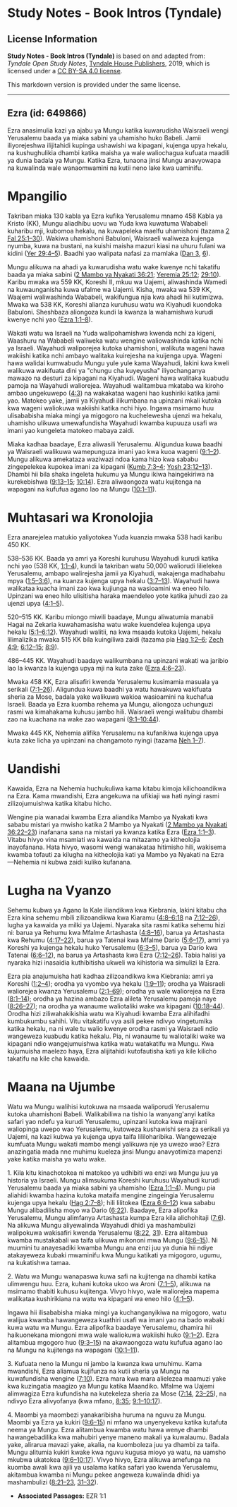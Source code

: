# Study Notes - Book Intros (Tyndale)

## License Information

**Study Notes - Book Intros (Tyndale)** is based on and adapted from: _Tyndale Open Study Notes_, [Tyndale House Publishers](https://tyndaleopenresources.com/), 2019, which is licensed under a [CC BY-SA 4.0 license](https://creativecommons.org/licenses/by-sa/4.0/legalcode.en).

This markdown version is provided under the same license.



--------------------------------

## Ezra (id: 649866)

Ezra anasimulia kazi ya ajabu ya Mungu katika kuwarudisha Waisraeli wengi Yerusalemu baada ya miaka sabini ya uhamisho huko Babeli. Jamii iliyorejeshwa ilijitahidi kupinga ushawishi wa kipagani, kujenga upya hekalu, na kushughulikia dhambi katika maisha ya wale waliochagua kufuata maadili ya dunia badala ya Mungu. Katika Ezra, tunaona jinsi Mungu anavyowapa na kuwalinda wale wanaomwamini na kutii neno lake kwa uaminifu.

Mpangilio
=========

Takriban miaka 130 kabla ya Ezra kufika Yerusalemu mnamo 458 Kabla ya Kristo (KK), Mungu aliadhibu uovu wa Yuda kwa kuwatuma Wababeli kuharibu mji, kubomoa hekalu, na kuwapeleka maelfu uhamishoni (tazama [2 Fal 25:1–30](https://ref.ly/2Kgs25:1-2Kgs25:30)). Wakiwa uhamishoni Babuloni, Waisraeli waliweza kujenga nyumba, kuwa na bustani, na kuishi maisha mazuri kiasi na uhuru fulani wa kidini ([Yer 29:4–5](https://ref.ly/Jer29:4-Jer29:5)). Baadhi yao walipata nafasi za mamlaka ([Dan 3](https://ref.ly/Dan3:1-Dan3:30), [6](https://ref.ly/Dan3:6)).

Mungu alikuwa na ahadi ya kuwarudisha watu wake kwenye nchi takatifu baada ya miaka sabini ([2 Mambo ya Nyakati 36:21](https://ref.ly/2Chr36:21); [Yeremia 25:12](https://ref.ly/Jer25:12); [29:10](https://ref.ly/Jer29:10)). Karibu mwaka wa 559 KK, Koreshi II, mkuu wa Uajemi, aliwashinda Wamedi na kuwaunganisha kuwa ufalme wa Uajemi. Kisha, mwaka wa 539 KK, Waajemi waliwashinda Wababeli, wakifungua njia kwa ahadi hii kutimizwa. Mwaka wa 538 KK, Koreshi alianza kuruhusu watu wa Kiyahudi kuondoka Babuloni. Sheshbaza aliongoza kundi la kwanza la wahamishwa kurudi kwenye nchi yao ([Ezra 1:1–8](https://ref.ly/Ezra1:1-Ezra1:8)).

Wakati watu wa Israeli na Yuda walipohamishwa kwenda nchi za kigeni, Waashuru na Wababeli waliweka watu wengine waliowashinda katika nchi ya Israeli. Wayahudi waliporejea kutoka uhamishoni, walikuta wageni hawa wakiishi katika nchi ambayo walitaka kuirejesha na kuijenga upya. Wageni hawa walidai kumwabudu Mungu yule yule kama Wayahudi, lakini kwa kweli walikuwa wakifuata dini ya "chungu cha kuyeyusha" iliyochanganya mawazo na desturi za kipagani na Kiyahudi. Wageni hawa walitaka kuabudu pamoja na Wayahudi waliorejea. Wayahudi walitambua mkataba wa kiroho ambao ungekuwepo ([4:3](https://ref.ly/Ezra4:3)) na wakakataa wageni hao kushiriki katika jamii yao. Matokeo yake, jamii ya Kiyahudi ilikumbana na upinzani mkali kutoka kwa wageni waliokuwa wakiishi katika nchi hiyo. Ingawa msimamo huu ulisababisha miaka mingi ya migogoro na kuchelewesha ujenzi wa hekalu, uhamisho ulikuwa umewafundisha Wayahudi kwamba kupuuza usafi wa imani yao kungeleta matokeo mabaya zaidi.

Miaka kadhaa baadaye, Ezra aliwasili Yerusalemu. Aligundua kuwa baadhi ya Waisraeli walikuwa wamepunguza imani yao kwa kuoa wageni ([9:1–2](https://ref.ly/Ezra9:1-Ezra9:2)). Mungu alikuwa amekataza waziwazi ndoa kama hizo kwa sababu zingepelekea kupokea imani za kipagani ([Kumb 7:3–4](https://ref.ly/Deut7:3-Deut7:4); [Yosh 23:12–13](https://ref.ly/Josh23:12-Josh23:13)). Dhambi hii bila shaka ingeleta hukumu ya Mungu ikiwa haingekiriwa na kurekebishwa ([9:13–15](https://ref.ly/Ezra9:13-Ezra9:15); [10:14](https://ref.ly/Ezra10:14)). Ezra aliwaongoza watu kujitenga na wapagani na kufufua agano lao na Mungu ([10:1–11](https://ref.ly/Ezra10:1-Ezra10:11)).

Muhtasari wa Kronolojia
=======================

Ezra anarejelea matukio yaliyotokea Yuda kuanzia mwaka 538 hadi karibu 450 KK.

538–536 KK. Baada ya amri ya Koreshi kuruhusu Wayahudi kurudi katika nchi yao (538 KK, [1:1–4](https://ref.ly/Ezra1:1-Ezra1:4)), kundi la takriban watu 50,000 waliorudi lilielekea Yerusalemu, ambapo walirejesha jamii ya Kiyahudi, wakajenga madhabahu mpya ([1:5–3:6](https://ref.ly/Ezra1:5-Ezra3:6)), na kuanza kujenga upya hekalu ([3:7–13](https://ref.ly/Ezra3:7-Ezra3:13)). Wayahudi hawa walikataa kuacha imani zao kwa kujiunga na wasioamini wa eneo hilo. Upinzani wa eneo hilo ulisitisha haraka maendeleo yote katika juhudi zao za ujenzi upya ([4:1–5](https://ref.ly/Ezra4:1-Ezra4:5)).

520–515 KK. Karibu miongo miwili baadaye, Mungu aliwatumia manabii Hagai na Zekaria kuwahamasisha watu wake kuendelea kujenga upya hekalu ([5:1–6:12](https://ref.ly/Ezra5:1-Ezra6:12)). Wayahudi walitii, na kwa msaada kutoka Uajemi, hekalu lilimalizika mwaka 515 KK bila kuingiliwa zaidi (tazama pia [Hag 1:2–6](https://ref.ly/Hag1:2-Hag1:6); [Zech 4:9](https://ref.ly/Zech4:9); [6:12–15](https://ref.ly/Zech6:12-Zech6:15); [8:9](https://ref.ly/Zech8:9)).

486–445 KK. Wayahudi baadaye walikumbana na upinzani wakati wa jaribio lao la kwanza la kujenga upya mji na kuta zake ([Ezra 4:6–23](https://ref.ly/Ezra4:6-Ezra4:23)).

Mwaka 458 KK, Ezra alisafiri kwenda Yerusalemu kusimamia masuala ya serikali ([7:1–26](https://ref.ly/Ezra7:1-Ezra7:26)). Aligundua kuwa baadhi ya watu hawakuwa wakifuata sheria za Mose, badala yake walikuwa wakioa wasioamini na kuchafua Israeli. Baada ya Ezra kuomba rehema ya Mungu, aliongoza uchunguzi rasmi wa kimahakama kuhusu jambo hili. Waisraeli wengi walitubu dhambi zao na kuachana na wake zao wapagani ([9:1–10:44](https://ref.ly/Ezra9:1-Ezra10:44)).

Mwaka 445 KK, Nehemia alifika Yerusalemu na kufanikiwa kujenga upya kuta zake licha ya upinzani na changamoto nyingi (tazama [Neh 1–7](https://ref.ly/Neh1:1-Neh7:73)).

Uandishi
========

Kawaida, Ezra na Nehemia huchukuliwa kama kitabu kimoja kilichoandikwa na Ezra. Kama mwandishi, Ezra angekuwa na ufikiaji wa hati nyingi rasmi zilizojumuishwa katika kitabu hicho.

Wengine pia wanadai kwamba Ezra aliandika Mambo ya Nyakati kwa sababu mistari ya mwisho katika 2 Mambo ya Nyakati ([2 Mambo ya Nyakati 36:22–23](https://ref.ly/2Chr36:22-2Chr36:23)) inafanana sana na mistari ya kwanza katika Ezra ([Ezra 1:1–3](https://ref.ly/Ezra1:1-Ezra1:3)). Vitabu hivyo vina msamiati wa kawaida na mitazamo ya kitheolojia inayofanana. Hata hivyo, wasomi wengi wanakataa hitimisho hili, wakisema kwamba tofauti za kilugha na kitheolojia kati ya Mambo ya Nyakati na Ezra—Nehemia ni kubwa zaidi kuliko kufanana.

Lugha na Vyanzo
===============

Sehemu kubwa ya Agano la Kale iliandikwa kwa Kiebrania, lakini kitabu cha Ezra kina sehemu mbili zilizoandikwa kwa Kiaramu ([4:8–6:18](https://ref.ly/Ezra4:8-Ezra6:18) na [7:12–26](https://ref.ly/Ezra7:12-Ezra7:26)), lugha ya kawaida ya milki ya Uajemi. Nyaraka sita rasmi katika sehemu hizi ni: barua ya Rehumu kwa Mfalme Artashasta ([4:8–16](https://ref.ly/Ezra4:8-Ezra4:16)), barua ya Artashasta kwa Rehumu ([4:17–22](https://ref.ly/Ezra4:17-Ezra4:22)), barua ya Tatenai kwa Mfalme Dario ([5:6–17](https://ref.ly/Ezra5:6-Ezra5:17)), amri ya Koreshi ya kujenga hekalu huko Yerusalemu ([6:3–5](https://ref.ly/Ezra6:3-Ezra6:5)), barua ya Dario kwa Tatenai ([6:6–12](https://ref.ly/Ezra6:6-Ezra6:12)), na barua ya Artashasta kwa Ezra ([7:12–26](https://ref.ly/Ezra7:12-Ezra7:26)). Tabia halisi ya nyaraka hizi inasaidia kuthibitisha ukweli wa kihistoria wa simulizi la Ezra.

Ezra pia anajumuisha hati kadhaa zilizoandikwa kwa Kiebrania: amri ya Koreshi ([1:2–4](https://ref.ly/Ezra1:2-Ezra1:4)); orodha ya vyombo vya hekalu ([1:9–11](https://ref.ly/Ezra1:9-Ezra1:11)); orodha ya Waisraeli waliorejea kwanza Yerusalemu ([2:1–69](https://ref.ly/Ezra2:1-Ezra2:69)); orodha ya wale waliorejea na Ezra ([8:1–14](https://ref.ly/Ezra8:1-Ezra8:14)); orodha ya hazina ambazo Ezra alileta Yerusalemu pamoja naye ([8:26–27](https://ref.ly/Ezra8:26-Ezra8:27)); na orodha ya wanaume waliotaliki wake wa kipagani ([10:18–44](https://ref.ly/Ezra10:18-Ezra10:44)). Orodha hizi ziliwahakikishia watu wa Kiyahudi kwamba Ezra alihifadhi kumbukumbu sahihi. Vitu vitakatifu vya asili pekee ndivyo vingetumika katika hekalu, na ni wale tu walio kwenye orodha rasmi ya Waisraeli ndio wangeweza kuabudu katika hekalu. Pia, ni wanaume tu waliotaliki wake wa kipagani ndio wangejumuishwa katika watu watakatifu wa Mungu. Kwa kujumuisha maelezo haya, Ezra alijitahidi kutofautisha kati ya kile kilicho takatifu na kile cha kawaida.

Maana na Ujumbe
===============

Watu wa Mungu walihisi kutokuwa na msaada waliporudi Yerusalemu kutoka uhamishoni Babeli. Walikabiliwa na tishio la wanyang'anyi katika safari yao ndefu ya kurudi Yerusalemu, upinzani kutoka kwa majirani waliopinga uwepo wao Yerusalemu, kutoweza kushawishi sera za serikali ya Uajemi, na kazi kubwa ya kujenga upya taifa lililoharibika. Wangewezaje kumfuata Mungu wakati mambo mengi yalikuwa nje ya uwezo wao? Ezra anazingatia mada nne muhimu kueleza jinsi Mungu anavyotimiza mapenzi yake katika maisha ya watu wake.

1\. Kila kitu kinachotokea ni matokeo ya udhibiti wa enzi wa Mungu juu ya historia ya Israeli. Mungu alimsukuma Koreshi kuruhusu Wayahudi kurudi Yerusalemu baada ya miaka sabini ya uhamisho ([Ezra 1:1–4](https://ref.ly/Ezra1:1-Ezra1:4)). Mungu pia aliahidi kwamba hazina kutoka mataifa mengine zingeingia Yerusalemu kujenga upya hekalu ([Hag 2:7–8](https://ref.ly/Hag2:7-Hag2:8)); hili lilitokea ([Ezra 6:6–12](https://ref.ly/Ezra6:6-Ezra6:12)) kwa sababu Mungu alibadilisha moyo wa Dario ([6:22](https://ref.ly/Ezra6:22)). Baadaye, Ezra alipofika Yerusalemu, Mungu alimfanya Artashasta kumpa Ezra kila alichohitaji ([7:6](https://ref.ly/Ezra7:6)). Na alikuwa Mungu aliyewalinda Wayahudi dhidi ya mashambulizi walipokuwa wakisafiri kwenda Yerusalemu ([8:22](https://ref.ly/Ezra8:22), [31](https://ref.ly/Ezra8:31)). Ezra alitambua kwamba mustakabali wa taifa ulikuwa mikononi mwa Mungu ([9:6–15](https://ref.ly/Ezra9:6-Ezra9:15)). Ni muumini tu anayesadiki kwamba Mungu ana enzi juu ya dunia hii ndiye atakayeweza kubaki mwaminifu kwa Mungu katikati ya migogoro, ugumu, na kukatishwa tamaa.

2\. Watu wa Mungu wanapaswa kuwa safi na kujitenga na dhambi katika ulimwengu huu. Ezra, kuhani kutoka ukoo wa Aroni ([7:1–5](https://ref.ly/Ezra7:1-Ezra7:5)), alikuwa na msimamo thabiti kuhusu kujitenga. Vivyo hivyo, wale waliorejea mapema walikataa kushirikiana na watu wa kipagani wa eneo hilo ([4:1–5](https://ref.ly/Ezra4:1-Ezra4:5)). 

Ingawa hii ilisababisha miaka mingi ya kuchanganyikiwa na migogoro, watu walijua kwamba hawangeweza kuathiri usafi wa imani yao na bado wabaki kuwa watu wa Mungu. Ezra alipofika baadaye Yerusalemu, dhamira hii haikuonekana miongoni mwa wale waliokuwa wakiishi huko ([9:1–2](https://ref.ly/Ezra9:1-Ezra9:2)). Ezra alitambua mgogoro huo ([9:3–15](https://ref.ly/Ezra9:3-Ezra9:15)) na akawaongoza watu kufufua agano lao na Mungu na kujitenga na wapagani ([10:1–11](https://ref.ly/Ezra10:1-Ezra10:11)).

3\. Kufuata neno la Mungu ni jambo la kwanza kwa umuhimu. Kama mwandishi, Ezra aliamua kujifunza na kutii sheria ya Mungu na kuwafundisha wengine ([7:10](https://ref.ly/Ezra7:10)). Ezra mara kwa mara alielezea maamuzi yake kwa kuzingatia maagizo ya Mungu katika Maandiko. Mfalme wa Uajemi alimwagiza Ezra kufundisha na kutekeleza sheria za Mose ([7:14](https://ref.ly/Ezra7:14), [23–25](https://ref.ly/Ezra7:23-Ezra7:25)), na ndivyo Ezra alivyofanya (kwa mfano, [8:35](https://ref.ly/Ezra8:35); [9:1–10:17](https://ref.ly/Ezra9:1-Ezra10:17)).

4\. Maombi ya maombezi yanakaribisha huruma na nguvu za Mungu. Maombi ya Ezra ya kukiri ([9:6–15](https://ref.ly/Ezra9:6-Ezra9:15)) ni mfano wa unyenyekevu katika kutafuta neema ya Mungu. Ezra alitambua kwamba watu hawa wenye dhambi hawangebadilika kwa mahubiri yenye maneno makali ya kuwalaumu. Badala yake, alirarua mavazi yake, akalia, na kuomboleza juu ya dhambi za taifa. Mungu alitumia kukiri kwake kwa nguvu kugusa mioyo ya watu, na uamsho mkubwa ukatokea ([9:6–10:17](https://ref.ly/Ezra9:6-Ezra10:17)). Vivyo hivyo, Ezra alikuwa amefunga na kuomba awali kwa ajili ya usalama katika safari yao kwenda Yerusalemu, akitambua kwamba ni Mungu pekee angeweza kuwalinda dhidi ya mashambulizi ([8:21–23](https://ref.ly/Ezra8:21-Ezra8:23), [31–32](https://ref.ly/Ezra8:31-Ezra8:32)).

* **Associated Passages:** EZR 1:1

